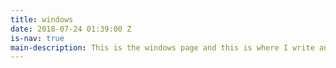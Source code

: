 ```yaml
---
title: windows
date: 2018-07-24 01:39:00 Z
is-nav: true
main-description: This is the windows page and this is where I write and add the images!
---
```


